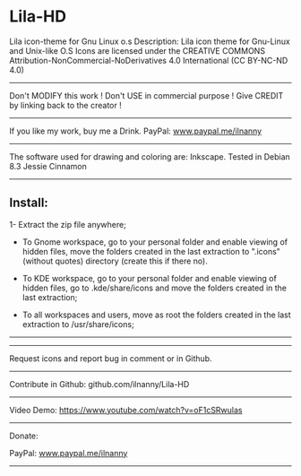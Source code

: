 # Lila-HD
Lila icon-theme for Gnu Linux o.s
Description:
Lila icon theme for Gnu-Linux and Unix-like O.S
Icons are licensed under the CREATIVE COMMONS
Attribution-NonCommercial-NoDerivatives 4.0
International (CC BY-NC-ND 4.0)
*******
Don't MODIFY this work !
Don't USE in commercial purpose !
Give CREDIT by linking back to the creator !
*******
If you like my work, buy me a Drink.
PayPal:
www.paypal.me/ilnanny
******
The software used for drawing and coloring are: Inkscape.
Tested in Debian 8.3 Jessie Cinnamon
******
Install:
-------
1- Extract the zip file anywhere;

- To Gnome workspace, go to your personal folder and enable viewing of hidden files, move the folders created in the last extraction to ".icons" (without quotes) directory (create this if there no).

- To KDE workspace, go to your personal folder and enable viewing of hidden files, go to .kde/share/icons and move the folders created in the last extraction;

- To all workspaces and users, move as root the folders created in the last extraction to /usr/share/icons;
**********

**********
Request icons and report bug in comment or in Github.
***
Contribute in Github:
github.com/ilnanny/Lila-HD

***
Video Demo: https://www.youtube.com/watch?v=oF1cSRwulas
***
Donate:

PayPal:
www.paypal.me/ilnanny
***
